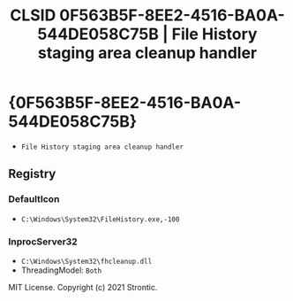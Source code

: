 ﻿---
title: "CLSID 0F563B5F-8EE2-4516-BA0A-544DE058C75B | File History staging area cleanup handler"
excerpt: What is COM-Object CLSID 0F563B5F-8EE2-4516-BA0A-544DE058C75B?
---

# {0F563B5F-8EE2-4516-BA0A-544DE058C75B}

* `File History staging area cleanup handler`

## Registry


### DefaultIcon

* `C:\Windows\System32\FileHistory.exe,-100`

### InprocServer32

* `C:\Windows\System32\fhcleanup.dll`
* ThreadingModel: `Both`

MIT License. Copyright (c) 2021 Strontic.


